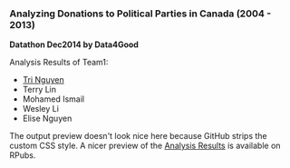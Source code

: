 ### Analyzing Donations to Political Parties in Canada (2004 - 2013)
**Datathon Dec2014 by Data4Good**

Analysis Results of Team1:

- [Tri Nguyen](mailto:tritanix@gmail.com?Subject=Datathon%20Election%20Canada)
- Terry Lin
- Mohamed Ismail
- Wesley Li
- Elise Nguyen

The output preview doesn't look nice here because GitHub strips the custom CSS style.
A nicer preview of the [Analysis Results](http://rpubs.com/TriNguyen/DatathonDec2014) is available on RPubs.

